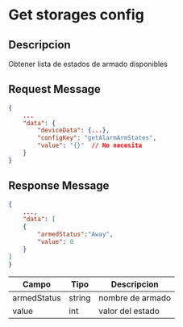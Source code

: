 # Get storages config

## Descripcion

Obtener lista de estados de armado disponibles

## Request Message

```json
{
    ...
    "data": {
        "deviceData": {...},
        "configKey": "getAlarmArmStates",
        "value": "{}"  // No necesita
    }
}
```

## Response Message

```json
{
    ...,
    "data": [
    {
        "armedStatus":"Away",
        "value": 0
    }
]
}
```

| Campo       | Tipo   | Descripcion      |
| ----------- | ------ | ---------------- |
| armedStatus | string | nombre de armado |
| value       | int    | valor del estado |
